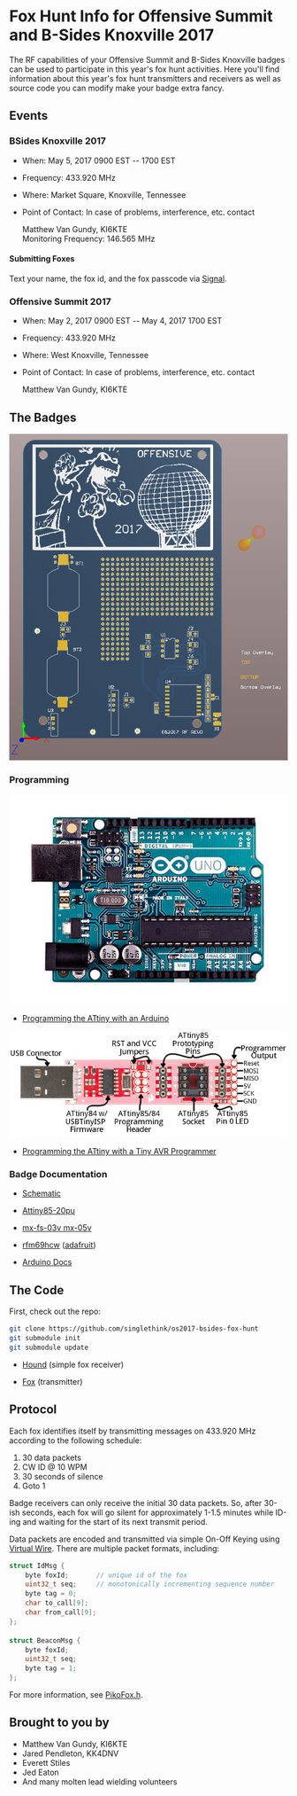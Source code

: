 # Fox Hunt Info for Offensive Summit and B-Sides Knoxville 2017

The RF capabilities of your Offensive Summit and B-Sides Knoxville
badges can be used to participate in this year's fox hunt
activities.  Here you'll find information about this year's fox hunt
transmitters and receivers as well as source code you can modify make
your badge extra fancy.

## Events

### BSides Knoxville 2017

* When: May 5, 2017 0900 EST -- 1700 EST
* Frequency: 433.920 MHz
* Where: Market Square, Knoxville, Tennessee
* Point of Contact: In case of problems, interference, etc. contact

    Matthew Van Gundy, KI6KTE  
    Monitoring Frequency: 146.565 MHz

#### Submitting Foxes

Text your name, the fox id, and the fox passcode via
[Signal](https://whispersystems.org/).


### Offensive Summit 2017

* When: May 2, 2017 0900 EST -- May 4, 2017 1700 EST
* Frequency: 433.920 MHz
* Where: West Knoxville, Tennessee
* Point of Contact: In case of problems, interference, etc. contact

    Matthew Van Gundy, KI6KTE  

## The Badges

![Design](badge/badge-design/OS-RF-Badge-2017-Render-Front.png)

### Programming

![Arduino-Uno](badge/projects/images/Arduino-Uno.jpg)

* [Programming the ATtiny with an Arduino](badge/projects/programming_attiny85_with_arduino.md)

![Tiny-AVR](badge/projects/images/tiny-avr.png)

* [Programming the ATtiny with a Tiny AVR Programmer](badge/projects/programming_attiny85_with_tiny_avr_programmer.md)

### Badge Documentation

* [Schematic](badge/badge-design/OS-RF-Badge-2017-SCHEMATIC.PDF)
 
* [Attiny85-20pu](http://ww1.microchip.com/downloads/en/DeviceDoc/Atmel-2586-AVR-8-bit-Microcontroller-ATtiny25-ATtiny45-ATtiny85_Datasheet.pdf)

* [mx-fs-03v mx-05v](http://forum.hobbycomponents.com/viewtopic.php?f=25&t=1324)

* [rfm69hcw](https://cdn-shop.adafruit.com/product-files/3076/RFM69HCW-V1.1.pdf) ([adafruit](https://www.adafruit.com/product/3070))

* [Arduino Docs](https://www.arduino.cc/en/Reference/HomePage)


## The Code

First, check out the repo:

```sh
git clone https://github.com/singlethink/os2017-bsides-fox-hunt
git submodule init
git submodule update
```

* [Hound](Arduino/os2017-hound) (simple fox receiver)

* [Fox](Arduino/os2017-fox) (transmitter)


## Protocol

Each fox identifies itself by transmitting messages on 433.920 MHz
according to the following schedule:

1. 30 data packets
2. CW ID @ 10 WPM
3. 30 seconds of silence
4. Goto 1

Badge receivers can only receive the initial 30 data packets.  So,
after 30-ish seconds, each fox will go silent for approximately 1-1.5
minutes while ID-ing and waiting for the start of its next transmit
period.

Data packets are encoded and transmitted via simple On-Off Keying
using
[Virtual Wire](http://www.airspayce.com/mikem/arduino/VirtualWire/).
There are multiple packet formats, including:

```c
struct IdMsg {
    byte foxId;       // unique id of the fox
    uint32_t seq;     // monotonically incrementing sequence number
    byte tag = 0;
    char to_call[9];
    char from_call[9];
};

struct BeaconMsg {
    byte foxId;
    uint32_t seq;
    byte tag = 1;
};
```

For more information, see [PikoFox.h](Arduino/libraries/PikoFox/PikoFox.h).

## Brought to you by

* Matthew Van Gundy, KI6KTE
* Jared Pendleton, KK4DNV
* Everett Stiles
* Jed Eaton
* And many molten lead wielding volunteers
